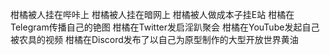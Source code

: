 柑橘被人挂在哔咔上
柑橘被人挂在暗网上
柑橘被人做成本子挂E站
柑橘在Telegram传播自己的铯图
柑橘在Twitter发启淫趴聚会
柑橘在YouTube发起自己被农具的视频
柑橘在Discord发布了以自己为原型制作的大型开放世界黄油
